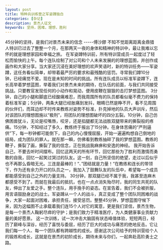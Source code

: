 ```yaml
---
layout: post
title: 特种兵训练营之军姿蹲独白
categories: [杂记]
description: 景杰人征文
keywords: 坚持，困难，理想，胜利
---
```

45分钟的坚持，是我们对景杰未来的信念
-----傅沙鏐
不知不觉距离距离金鼎猎人特训已过去了整整一个月，在那两天一夜的身体和精神的特训中，最让我难以忘怀的就是理想家园和幸福之旅。
在军姿蹲特训前，所有特训营成员一起度过了轻松而愉快的上午。每个连队绘制了对公司和个人未来发展的的理想蓝图，并创作成画作和大家分享。当大家还沉浸在美好理想的欢声笑语时，新的特训任务——军姿蹲，这任务看似简单，却带着最严厉的要求和最残酷的惩罚。寻常我们蹲10分钟，已经痛觉不爱。现在是未知的时间的挑战。所有连队成员以标准军姿蹲下，连长高举着梦想蓝图，举着我们对景杰未来的期待，在队伍的前面，与我们共同接受挑战。只要教官发现任何的小动作和晃动，便用皮鞭在狠狠的击打梦想蓝图。
3分钟，自己的小腿和脚底已经酸痛难忍，而我周围所有的队员都看似毫不费力的保持着标准军姿；5分钟，两条大腿已经胀痛到发抖，眼睛已然是睁不开，看不见周围的伙伴们，而耳边却不时传来教练对姿势不标准，扑克掉地的队员大声训斥，然后对该团队的理想图施以“极刑”，将团队的理想图破坏的四分五裂。10分钟，自己仿佛困兽犹斗，无论是咬嘴唇，咬牙，还是掐腿都无法战胜双腿带来的撕裂般的疼痛。15分钟，不知经过了多久，教练终于报出了15分钟。在身体苦痛的“严刑逼供”下，每一秒钟都可能倒下，自己的内心慢慢屈服，开始一遍遍构想自己倒地的结局，成为团队的罪人。就在那一瞬，仿佛看到教练抽碎了我的梦想蓝图。教练的鞭子，撕裂了画，撕裂了我的信念，正在挑战我麻痹和安逸的神经。
我开始告诉自己，不要去听时间摆布。回忆这两天的所有环节，回忆那些为了胜利而激情而勇敢的自我，回忆一起笑过哭过的队友。这一刻，自己所坚信的绝望，走过以后似乎也不再那么昏暗无光。三连是最棒的！“、”团结就是力量！“在教练和连长的带领下，作为还有余力开口的队员之一，我加入了鼓舞队友的队伍中，希望每一个成员都能感受到自己之外的力量支持。
30分钟，那双腿已经不属于我，我甚至连麻木都感受不到了。而就在我最后的抵抗，也在一点点消失殆尽时，我的同生共死的队友，伸出了友爱之手。整个连队，用手挽手的姿态。在宣告着，我们不会被折服，用言语鼓励身边的战士。军姿蹲从一个人的战斗，真正变成了整个团队同困难的战争，大家一起面对困难，承担责任，接受惩罚。整整45分钟，梦想蓝图守候下来，因为这幅图不止承载着我们连15个人对它的寓意，更是我们坚信，景杰生物，是每一个景杰人鞠躬尽瘁的守护；是我们致力于精准医疗，为人类健康事业贡献力量的美好愿景。
这一次训练，试一次冲击大脑固有状态峰值体验，短短两日，经历了巅峰与深谷，经历了喜悦与委屈，经历了巨大的成功与痛苦的绝地反击。它让我们每一个人、每一个团队都有跨越性的成长。感谢这次公司给予的特训营给个人的锻炼和成长，这就是在景杰的初阶成长，期待未来与你们，一起奔赴高阶勇士之路。


